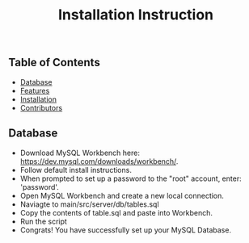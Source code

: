 <h1 align="center"> Installation Instruction </h1> <br>

## Table of Contents

- [Database](#Database)
- [Features](#features)
- [Installation](#installation)
- [Contributors](#contributors)

<!-- END doctoc generated TOC please keep comment here to allow auto update -->

## Database
- Download MySQL Workbench here: https://dev.mysql.com/downloads/workbench/.
- Follow default install instructions.
- When prompted to set up a password to the "root" account, enter: 'password'.
- Open MySQL Workbench and create a new local connection. 
- Naviagte to main/src/server/db/tables.sql 
- Copy the contents of table.sql and paste into Workbench.
- Run the script
- Congrats! You have successfully set up your MySQL Database.

